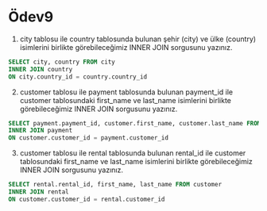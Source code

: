 # Ödev9

1) city tablosu ile country tablosunda bulunan şehir (city) ve ülke (country) isimlerini birlikte görebileceğimiz INNER JOIN sorgusunu yazınız.

~~~sql
SELECT city, country FROM city
INNER JOIN country
ON city.country_id = country.country_id
~~~

2) customer tablosu ile payment tablosunda bulunan payment_id ile customer tablosundaki first_name ve last_name isimlerini birlikte görebileceğimiz INNER JOIN sorgusunu yazınız.

~~~sql
SELECT payment.payment_id, customer.first_name, customer.last_name FROM customer
INNER JOIN payment
ON customer.customer_id = payment.customer_id
~~~

3) customer tablosu ile rental tablosunda bulunan rental_id ile customer tablosundaki first_name ve last_name isimlerini birlikte görebileceğimiz INNER JOIN sorgusunu yazınız.

~~~sql
SELECT rental.rental_id, first_name, last_name FROM customer
INNER JOIN rental
ON customer.customer_id = rental.customer_id
~~~